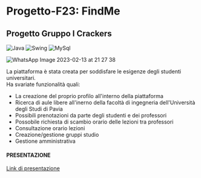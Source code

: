 # Progetto-F23: FindMe
## Progetto Gruppo I Crackers   
![Java](https://img.shields.io/badge/Backend-Java-brightgreen)
![Swing](https://img.shields.io/badge/Frontend-Swing-red)
![MySql](https://img.shields.io/badge/Database-MySQL-yellow)

![WhatsApp Image 2023-02-13 at 21 27 38](https://user-images.githubusercontent.com/118288280/218572789-64e5c18a-e6ae-4663-8b42-36c2d7a70b57.jpeg)   


La piattaforma è stata creata per soddisfare le esigenze degli studenti universitari.    
Ha svariate funzionalità quali:   
* La creazione del proprio profilo all'interno della piattaforma
* Ricerca di aule libere all'inerno della facoltà di ingegneria dell'Università degli Studi di Pavia
* Possibili prenotazioni da parte degli studenti e dei professori
* Possobile richiesta di scambio orario delle lezioni tra professori
* Consultazione orario lezioni
* Creazione/gestione gruppi studio
* Gestione amministrativa
#### PRESENTAZIONE   


[Link di presentazione](https://www.canva.com/design/DAFZ_8aBJw4/uq8ak5xvqqSfDJdXiM5v_g/view?utm_content=DAFZ_8aBJw4&utm_campaign=designshare&utm_medium=link&utm_source=publishsharelink)  

